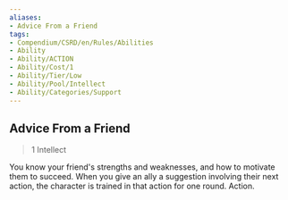 ```yaml
---
aliases:
- Advice From a Friend
tags:
- Compendium/CSRD/en/Rules/Abilities
- Ability
- Ability/ACTION
- Ability/Cost/1
- Ability/Tier/Low
- Ability/Pool/Intellect
- Ability/Categories/Support
---
```


  
## Advice From a Friend  
>1  Intellect  
  
You know your friend's strengths and weaknesses, and how to motivate them to succeed. When you give an ally a suggestion involving their next action, the character is trained in that action for one round. Action.